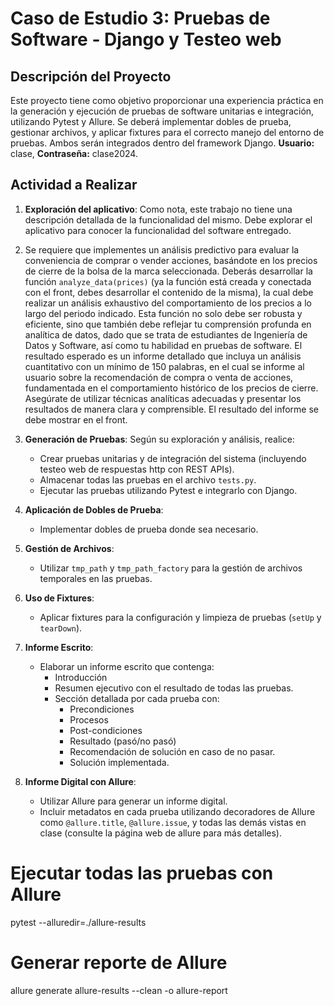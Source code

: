 # Caso de Estudio 3: Pruebas de Software - Django y Testeo web

## Descripción del Proyecto

Este proyecto tiene como objetivo proporcionar una experiencia práctica en la generación y ejecución de pruebas de software unitarias e integración, utilizando Pytest y Allure. Se deberá implementar dobles de prueba, gestionar archivos, y aplicar fixtures para el correcto manejo del entorno de pruebas. Ambos serán integrados dentro del framework Django. **Usuario:** clase, **Contraseña:** clase2024.

## Actividad a Realizar

1. **Exploración del aplicativo**: Como nota, este trabajo no tiene una descripción detallada de la funcionalidad del mismo. Debe explorar el aplicativo para conocer la funcionalidad del software entregado.
2. Se requiere que implementes un análisis predictivo para evaluar la conveniencia de comprar o vender acciones, basándote en los precios de cierre de la bolsa de la marca seleccionada. Deberás desarrollar la función `analyze_data(prices)` (ya la función está creada y conectada con el front, debes desarrollar el contenido de la misma), la cual debe realizar un análisis exhaustivo del comportamiento de los precios a lo largo del periodo indicado. Esta función no solo debe ser robusta y eficiente, sino que también debe reflejar tu comprensión profunda en analítica de datos, dado que se trata de estudiantes de Ingeniería de Datos y Software, así como tu habilidad en pruebas de software. El resultado esperado es un informe detallado que incluya un análisis cuantitativo con un mínimo de 150 palabras, en el cual se informe al usuario sobre la recomendación de compra o venta de acciones, fundamentada en el comportamiento histórico de los precios de cierre. Asegúrate de utilizar técnicas analíticas adecuadas y presentar los resultados de manera clara y comprensible. El resultado del informe se debe mostrar en el front.
3. **Generación de Pruebas**:
   Según su exploración y análisis, realice:
   - Crear pruebas unitarias y de integración del sistema (incluyendo testeo web de respuestas http con REST APIs).
   - Almacenar todas las pruebas en el archivo `tests.py`.
   - Ejecutar las pruebas utilizando Pytest e integrarlo con Django.
4. **Aplicación de Dobles de Prueba**:
   - Implementar dobles de prueba donde sea necesario.
5. **Gestión de Archivos**:
   - Utilizar `tmp_path` y `tmp_path_factory` para la gestión de archivos temporales en las pruebas.
6. **Uso de Fixtures**:
   - Aplicar fixtures para la configuración y limpieza de pruebas (`setUp` y `tearDown`).
7. **Informe Escrito**:

   - Elaborar un informe escrito que contenga:
     - Introducción
     - Resumen ejecutivo con el resultado de todas las pruebas.
     - Sección detallada por cada prueba con:
       - Precondiciones
       - Procesos
       - Post-condiciones
       - Resultado (pasó/no pasó)
       - Recomendación de solución en caso de no pasar.
       - Solución implementada.

8. **Informe Digital con Allure**:
   - Utilizar Allure para generar un informe digital.
   - Incluir metadatos en cada prueba utilizando decoradores de Allure como `@allure.title`, `@allure.issue`, y todas las demás vistas en clase (consulte la página web de allure para más detalles).

# Ejecutar todas las pruebas con Allure

pytest --alluredir=./allure-results

# Generar reporte de Allure

allure generate allure-results --clean -o allure-report
